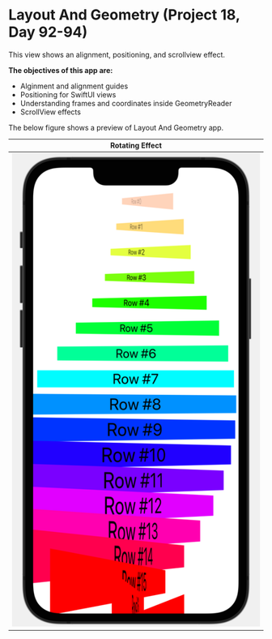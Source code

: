 #  Layout And Geometry (Project 18, Day 92-94)

This view shows an alignment, positioning, and scrollview effect.

**The objectives of this app are:**
- Alginment and alignment guides
- Positioning for SwiftUI views
- Understanding frames and coordinates inside GeometryReader
- ScrollView effects

The below figure shows a preview of Layout And Geometry app.

Rotating Effect    |  
:-----------------:|
![](./Images/main.png) | 
